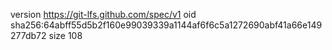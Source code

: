 version https://git-lfs.github.com/spec/v1
oid sha256:64abff55d5b2f160e99039339a1144af6f6c5a1272690abf41a66e149277db72
size 108
